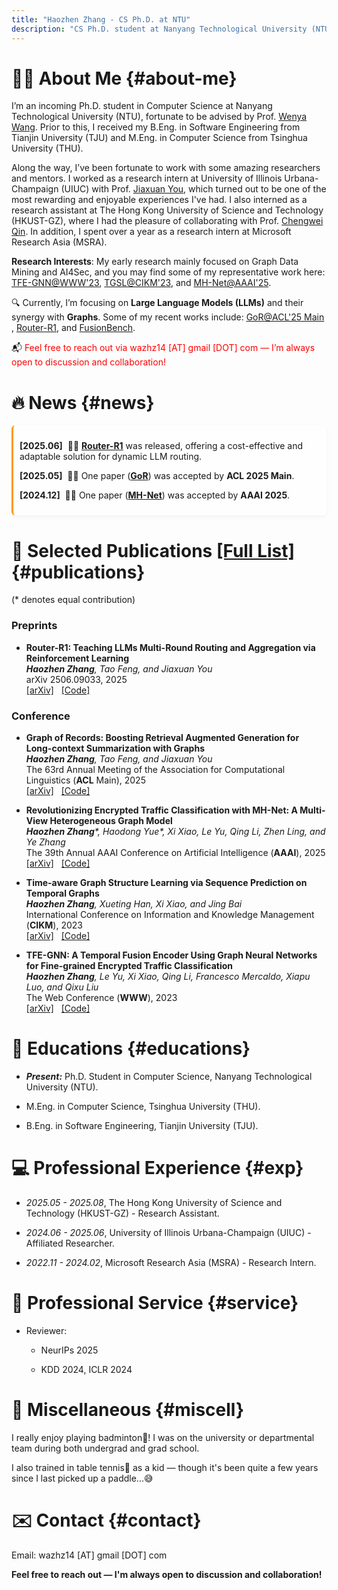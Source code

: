 ```yaml
---
title: "Haozhen Zhang - CS Ph.D. at NTU"
description: "CS Ph.D. student at Nanyang Technological University (NTU). Focusing on Large Language Models (LLMs) and their synergy with Graphs"
---
```


# 👨‍💻 **About Me** {#about-me}

I’m an incoming Ph.D. student in Computer Science at Nanyang Technological University (NTU), fortunate to be advised by Prof. <a href="https://personal.ntu.edu.sg/wangwy/" target="_blank" rel="noopener noreferrer">Wenya Wang</a>.
Prior to this, I received my B.Eng. in Software Engineering from Tianjin University (TJU) and M.Eng. in Computer Science from Tsinghua University (THU).

Along the way, I’ve been fortunate to work with some amazing researchers and mentors.
I worked as a research intern at University of Illinois Urbana-Champaign (UIUC) with Prof. <a href="https://cs.stanford.edu/people/jiaxuan/" target="_blank" rel="noopener noreferrer">Jiaxuan You</a>, which turned out to be one of the most rewarding and enjoyable experiences I've had.
I also interned as a research assistant at The Hong Kong University of Science and Technology (HKUST-GZ), where I had the pleasure of collaborating with Prof. <a href="https://qcwthu.github.io/" target="_blank" rel="noopener noreferrer">Chengwei Qin</a>.
In addition, I spent over a year as a research intern at Microsoft Research Asia (MSRA).



**Research Interests**: My early research mainly focused on Graph Data Mining and AI4Sec, and you may find some of my representative work here: <a href="https://arxiv.org/abs/2307.16713" target="_blank" rel="noopener noreferrer">TFE-GNN@WWW'23</a>, <a href="https://arxiv.org/abs/2306.07699" target="_blank" rel="noopener noreferrer">TGSL@CIKM'23</a>, and <a href="https://arxiv.org/abs/2501.03279" target="_blank" rel="noopener noreferrer">MH-Net@AAAI'25</a>. 


🔍 Currently, I’m focusing on **Large Language Models (LLMs)** and their synergy with **Graphs**. Some of my recent works include: <a href="https://arxiv.org/abs/2410.11001" target="_blank" rel="noopener noreferrer">GoR@ACL'25 Main</a>
, <a href="https://arxiv.org/abs/2506.09033" target="_blank" rel="noopener noreferrer">Router-R1</a>, and <a href="" target="_blank" rel="noopener noreferrer">FusionBench</a>.



📬 <span style="color:red">Feel free to reach out via wazhz14 [AT] gmail [DOT] com — I’m always open to discussion and collaboration!</span>



# 🔥 **News** {#news}



<div style="max-height: 300px; overflow-y: auto; padding-right: 10px; border-left: 3px solid #f90; background-color: rgba(255, 255, 255, 0.7); padding: 10px; border-radius: 6px; box-shadow: 0 2px 6px rgba(0, 0, 0, 0.05);">

  <p><strong>[2025.06]</strong> &nbsp;🎉🎉 <a href="https://arxiv.org/abs/2506.09033" target="_blank" rel="noopener noreferrer"><strong>Router-R1</strong></a> was released, offering a cost-effective and adaptable solution for dynamic LLM routing.</p>

  <p><strong>[2025.05]</strong> &nbsp;🎉🎉 One paper (<a href="https://arxiv.org/abs/2410.11001" target="_blank" rel="noopener noreferrer"><strong>GoR</strong></a>) was accepted by <strong>ACL 2025 Main</strong>.</p>
  
  <p><strong>[2024.12]</strong> &nbsp;🎉🎉 One paper (<a href="https://arxiv.org/abs/2501.03279" target="_blank" rel="noopener noreferrer"><strong>MH-Net</strong></a>) was accepted by <strong>AAAI 2025</strong>.</p>

</div>




# 📝 **Selected Publications** <a href="https://scholar.google.com/citations?user=dqOYStwAAAAJ&hl=zh-CN" target="_blank" rel="noopener noreferrer">[Full List]</a> {#publications}

(* denotes equal contribution)


### **Preprints**

- **Router-R1: Teaching LLMs Multi-Round Routing and Aggregation via Reinforcement Learning** <br>
  <i>**Haozhen Zhang**, Tao Feng, and Jiaxuan You</i> <br>
  arXiv 2506.09033, 2025 <br>
  <a href="https://arxiv.org/abs/2506.09033" target="_blank" rel="noopener noreferrer">[arXiv]</a>&nbsp;&nbsp;&nbsp;<a href="https://github.com/ulab-uiuc/Router-R1" target="_blank" rel="noopener noreferrer">[Code]</a>







### **Conference**


- **Graph of Records: Boosting Retrieval Augmented Generation for Long-context Summarization with Graphs** <br>
  <i>**Haozhen Zhang**, Tao Feng, and Jiaxuan You</i> <br>
  The 63rd Annual Meeting of the Association for Computational Linguistics (**ACL** Main), 2025 <br>
  <a href="https://arxiv.org/abs/2410.11001" target="_blank" rel="noopener noreferrer">[arXiv]</a>&nbsp;&nbsp;&nbsp;<a href="https://github.com/ulab-uiuc/GoR" target="_blank" rel="noopener noreferrer">[Code]</a>



- **Revolutionizing Encrypted Traffic Classification with MH-Net: A Multi-View Heterogeneous Graph Model** <br>
  <i>**Haozhen Zhang***, Haodong Yue*, Xi Xiao, Le Yu, Qing Li, Zhen Ling, and Ye Zhang</i> <br>
  The 39th Annual AAAI Conference on Artificial Intelligence (**AAAI**), 2025 <br>
  <a href="https://arxiv.org/abs/2501.03279" target="_blank" rel="noopener noreferrer">[arXiv]</a>&nbsp;&nbsp;&nbsp;<a href="https://github.com/ViktorAxelsen/MH-Net" target="_blank" rel="noopener noreferrer">[Code]</a>



- **Time-aware Graph Structure Learning via Sequence Prediction on Temporal Graphs** <br>
  <i>**Haozhen Zhang**, Xueting Han, Xi Xiao, and Jing Bai</i> <br>
  International Conference on Information and Knowledge Management (**CIKM**), 2023 <br>
  <a href="https://arxiv.org/abs/2306.07699" target="_blank" rel="noopener noreferrer">[arXiv]</a>&nbsp;&nbsp;&nbsp;<a href="https://github.com/ViktorAxelsen/TGSL" target="_blank" rel="noopener noreferrer">[Code]</a>



- **TFE-GNN: A Temporal Fusion Encoder Using Graph Neural Networks for Fine-grained Encrypted Traffic Classification** <br>
  <i>**Haozhen Zhang**, Le Yu, Xi Xiao, Qing Li, Francesco Mercaldo, Xiapu Luo, and Qixu Liu</i> <br>
  The Web Conference (**WWW**), 2023 <br>
  <a href="https://arxiv.org/abs/2307.16713" target="_blank" rel="noopener noreferrer">[arXiv]</a>&nbsp;&nbsp;&nbsp;<a href="https://github.com/ViktorAxelsen/TFE-GNN" target="_blank" rel="noopener noreferrer">[Code]</a>
  <!-- <a href="https://arxiv.org/abs/2307.16713" class="no-trailing-icon"><img src="https://img.shields.io/badge/arXiv-2307.16713-b31b1b.svg?style=flat-square" alt="Arxiv-2307.16713"/></a><a href="https://github.com/ViktorAxelsen/TFE-GNN" class="no-trailing-icon"><img alt="GitHub Repo stars" src="https://img.shields.io/github/stars/ViktorAxelsen/TFE-GNN?style=flat-square&logo=github&label=GitHub%20Stars&labelColor=black"></a> -->




# 📖 **Educations** {#educations}

- ***Present:*** Ph.D. Student in Computer Science, Nanyang Technological University (NTU). 

- M.Eng. in Computer Science, Tsinghua University (THU). 

- B.Eng. in Software Engineering, Tianjin University (TJU). 


# 💻 **Professional Experience** {#exp}

- *2025.05 - 2025.08*, The Hong Kong University of Science and Technology (HKUST-GZ) - Research Assistant.

- *2024.06 - 2025.06*, University of Illinois Urbana-Champaign (UIUC) - Affiliated Researcher.

- *2022.11 - 2024.02*, Microsoft Research Asia (MSRA) - Research Intern.



# 🤝 **Professional Service** {#service}

- Reviewer:

  + NeurIPs 2025

  + KDD 2024, ICLR 2024


# 🎯 **Miscellaneous** {#miscell}

I really enjoy playing badminton🏸! I was on the university or departmental team during both undergrad and grad school.

I also trained in table tennis🏓 as a kid — though it's been quite a few years since I last picked up a paddle...😅


# ✉️ **Contact** {#contact}

Email: wazhz14 [AT] gmail [DOT] com


**Feel free to reach out — I'm always open to discussion and collaboration!**



<script type='text/javascript' id='clustrmaps' src='//cdn.clustrmaps.com/map_v2.js?cl=ffffff&w=300&t=tt&d=U9EdoERBMjWbx0dtCcwdYMtW9DemMiY6dQDklIgdvu4&co=2d78ad&cmo=3acc3a&cmn=ff5353&ct=ffffff'></script>